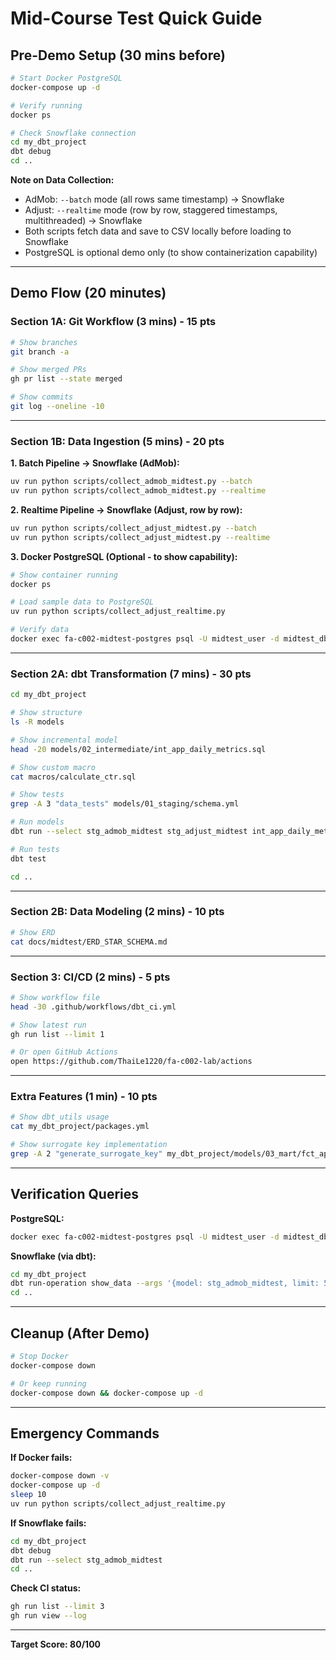 # Mid-Course Test Quick Guide

## Pre-Demo Setup (30 mins before)

```bash
# Start Docker PostgreSQL
docker-compose up -d

# Verify running
docker ps

# Check Snowflake connection
cd my_dbt_project
dbt debug
cd ..
```

**Note on Data Collection:**
- AdMob: `--batch` mode (all rows same timestamp) → Snowflake
- Adjust: `--realtime` mode (row by row, staggered timestamps, multithreaded) → Snowflake
- Both scripts fetch data and save to CSV locally before loading to Snowflake
- PostgreSQL is optional demo only (to show containerization capability)

---

## Demo Flow (20 minutes)

### Section 1A: Git Workflow (3 mins) - 15 pts

```bash
# Show branches
git branch -a

# Show merged PRs
gh pr list --state merged

# Show commits
git log --oneline -10
```

---

### Section 1B: Data Ingestion (5 mins) - 20 pts

**1. Batch Pipeline → Snowflake (AdMob):**
```bash
uv run python scripts/collect_admob_midtest.py --batch
uv run python scripts/collect_admob_midtest.py --realtime
```

**2. Realtime Pipeline → Snowflake (Adjust, row by row):**
```bash
uv run python scripts/collect_adjust_midtest.py --batch
uv run python scripts/collect_adjust_midtest.py --realtime

```

**3. Docker PostgreSQL (Optional - to show capability):**
```bash
# Show container running
docker ps

# Load sample data to PostgreSQL
uv run python scripts/collect_adjust_realtime.py

# Verify data
docker exec fa-c002-midtest-postgres psql -U midtest_user -d midtest_db -c "SELECT COUNT(*), MAX(loaded_at) FROM raw.adjust_realtime;"
```

---

### Section 2A: dbt Transformation (7 mins) - 30 pts

```bash
cd my_dbt_project

# Show structure
ls -R models

# Show incremental model
head -20 models/02_intermediate/int_app_daily_metrics.sql

# Show custom macro
cat macros/calculate_ctr.sql

# Show tests
grep -A 3 "data_tests" models/01_staging/schema.yml

# Run models
dbt run --select stg_admob_midtest stg_adjust_midtest int_app_daily_metrics

# Run tests
dbt test

cd ..
```

---

### Section 2B: Data Modeling (2 mins) - 10 pts

```bash
# Show ERD
cat docs/midtest/ERD_STAR_SCHEMA.md
```

---

### Section 3: CI/CD (2 mins) - 5 pts

```bash
# Show workflow file
head -30 .github/workflows/dbt_ci.yml

# Show latest run
gh run list --limit 1

# Or open GitHub Actions
open https://github.com/ThaiLe1220/fa-c002-lab/actions
```

---

### Extra Features (1 min) - 10 pts

```bash
# Show dbt_utils usage
cat my_dbt_project/packages.yml

# Show surrogate key implementation
grep -A 2 "generate_surrogate_key" my_dbt_project/models/03_mart/fct_app_daily_performance.sql
```

---

## Verification Queries

**PostgreSQL:**
```bash
docker exec fa-c002-midtest-postgres psql -U midtest_user -d midtest_db -c "SELECT day, store_id, country_code, installs, loaded_at FROM raw.adjust_realtime ORDER BY loaded_at DESC LIMIT 5;"
```

**Snowflake (via dbt):**
```bash
cd my_dbt_project
dbt run-operation show_data --args '{model: stg_admob_midtest, limit: 5}'
cd ..
```

---

## Cleanup (After Demo)

```bash
# Stop Docker
docker-compose down

# Or keep running
docker-compose down && docker-compose up -d
```

---

## Emergency Commands

**If Docker fails:**
```bash
docker-compose down -v
docker-compose up -d
sleep 10
uv run python scripts/collect_adjust_realtime.py
```

**If Snowflake fails:**
```bash
cd my_dbt_project
dbt debug
dbt run --select stg_admob_midtest
cd ..
```

**Check CI status:**
```bash
gh run list --limit 3
gh run view --log
```

---

**Target Score: 80/100**
